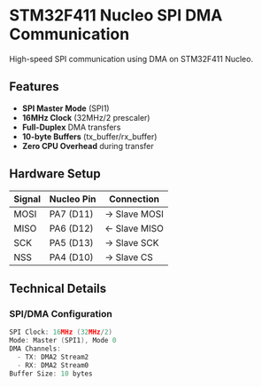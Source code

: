 # STM32F411 Nucleo SPI DMA Communication



High-speed SPI communication using DMA on STM32F411 Nucleo.

## Features
- **SPI Master Mode** (SPI1)
- **16MHz Clock** (32MHz/2 prescaler)
- **Full-Duplex** DMA transfers
- **10-byte Buffers** (tx_buffer/rx_buffer)
- **Zero CPU Overhead** during transfer

## Hardware Setup
| Signal | Nucleo Pin | Connection |
|--------|------------|------------|
| MOSI   | PA7 (D11)  | → Slave MOSI |
| MISO   | PA6 (D12)  | ← Slave MISO |
| SCK    | PA5 (D13)  | → Slave SCK |
| NSS    | PA4 (D10)  | → Slave CS |

## Technical Details
### SPI/DMA Configuration 
```c
SPI Clock: 16MHz (32MHz/2)
Mode: Master (SPI1), Mode 0
DMA Channels:
  - TX: DMA2 Stream2
  - RX: DMA2 Stream0
Buffer Size: 10 bytes
